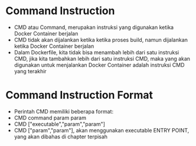 # Command Instruction

- CMD atau Command, merupakan instruksi yang digunakan ketika Docker Container berjalan
- CMD tidak akan dijalankan ketika ketika proses build, namun dijalankan ketika Docker Container berjalan
- Dalam Dockerfile, kita tidak bisa menambah lebih dari satu instruksi CMD, jika kita tambahkan lebih dari satu instruksi CMD, maka yang akan digunakan untuk menjalankan Docker Container adalah instruksi CMD yang terakhir

# Command Instruction Format

- Perintah CMD memiliki beberapa format:
- CMD command param param
- CMD ["executable","param","param"]
- CMD ["param","param"], akan menggunakan executable ENTRY POINT, yang akan dibahas di chapter terpisah